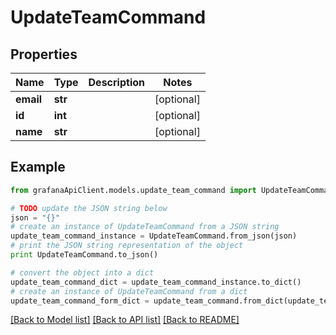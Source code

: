 # UpdateTeamCommand


## Properties
Name | Type | Description | Notes
------------ | ------------- | ------------- | -------------
**email** | **str** |  | [optional] 
**id** | **int** |  | [optional] 
**name** | **str** |  | [optional] 

## Example

```python
from grafanaApiClient.models.update_team_command import UpdateTeamCommand

# TODO update the JSON string below
json = "{}"
# create an instance of UpdateTeamCommand from a JSON string
update_team_command_instance = UpdateTeamCommand.from_json(json)
# print the JSON string representation of the object
print UpdateTeamCommand.to_json()

# convert the object into a dict
update_team_command_dict = update_team_command_instance.to_dict()
# create an instance of UpdateTeamCommand from a dict
update_team_command_form_dict = update_team_command.from_dict(update_team_command_dict)
```
[[Back to Model list]](../README.md#documentation-for-models) [[Back to API list]](../README.md#documentation-for-api-endpoints) [[Back to README]](../README.md)


